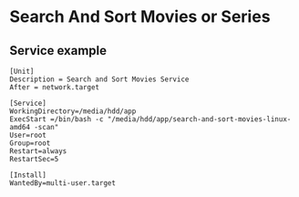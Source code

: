 # Search And Sort Movies or Series

## Service example
```
[Unit]
Description = Search and Sort Movies Service
After = network.target

[Service]
WorkingDirectory=/media/hdd/app
ExecStart =/bin/bash -c "/media/hdd/app/search-and-sort-movies-linux-amd64 -scan"
User=root
Group=root
Restart=always
RestartSec=5

[Install]
WantedBy=multi-user.target
```